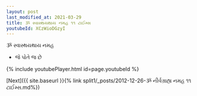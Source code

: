 ```yaml
---
layout: post
last_modified_at: 2021-03-29
title: ૐ સ્વાસ્થયથાય નમહ ૧૧ ટાઈમ્સ
youtubeId: XCzWioDGzyI
---
```

 
 
 ૐ સ્વાસ્થયથાય નમહ  
 
 -  જે પોતે જ છે 
 
  
 
  
 
 
 
 
 
 


{% include youtubePlayer.html id=page.youtubeId %}
 
[Next]({{ site.baseurl }}{% link  split1/_posts/2012-12-26-ૐ નીર્વગ્રાહ્ય નમહ ૧૧ ટાઈમ્સ.md%})
 
